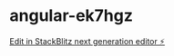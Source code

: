 # angular-ek7hgz

[Edit in StackBlitz next generation editor ⚡️](https://stackblitz.com/~/github.com/sum1275/angular-ek7hgz)